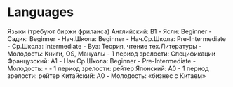 # Languages
Языки (требуют биржи фриланса)
	Английский: B1
        - Ясли: Beginner
        - Садик: Beginner
        - Нач.Школа: Beginner
        - Нач.Ср.Школа: Pre-Intermediate
        - Ср.Школа: Intermediate
        - Вуз: Теория, чтение тех.Литературы
        - Молодость: Книги, OS, Мануалы
        - 1 период зрелости: Спецификации
	Французский: A1
        - Нач.Ср.Школа: Beginner
        - Pre-Intermediate
        - Молодость: -
        - 1 период зрелости: рейтер
	Японский: A0
        - 1 период зрелости: рейтер
	Китайский: A0
        - Молодость: «бизнес с Китаем»
